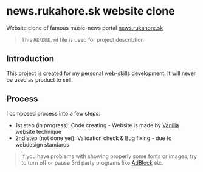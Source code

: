 # news.rukahore.sk website clone

Website clone of famous music-news portal [news.rukahore.sk](https://news.rukahore.sk/)

> This `README.md` file is used for project describtion

## Introduction

This project is created for my personal web-skills development. It will never be used as product to sell.

## Process

I composed process into a few steps:

- 1st step (in progress): Code creating - Website is made by [Vanilla](https://stackoverflow.com/questions/20836115/what-does-vanilla-mean) website technique
- 2nd step (not done yet): Validation check & Bug fixing - due to webdesign standards

<!-- 
## Result

Full properly working responsive website prepared to place on web server

Page benefits:
- Responsive webpage will be good looking in every device
- Original webpapge shouldnt be endangered by copyright
- Simple light code webpage doesnt slow server
- Good looking code can be easly used or edited by another web developer

Page negatives:
- Page is created only for presentation purpose not for marketing purpose
- Page does not have database so text is hardly possible to change
-->
> If you have problems with showing properly some fonts or images, try to turn off or pause 3rd party programs like [AdBlock](https://getadblock.com/en/) etc.
